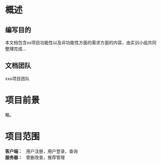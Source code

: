 # 概述
## 编写目的
本文档包含xx项目功能性以及非功能性方面的需求方面的内容，由实训小组共同整理完成...
## 文档团队
xxx项目团队
# 项目前景
略。
# 项目范围
**客户端：**  
用户注册，用户登录，查询  
**服务器：**  
曾删改查，推荐管理
